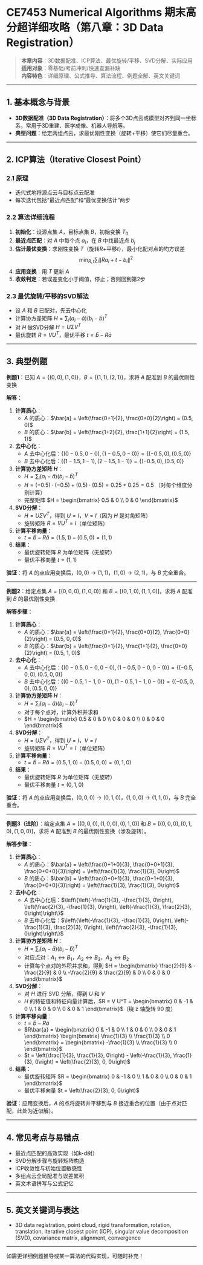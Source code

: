 # CE7453 Numerical Algorithms 期末高分超详细攻略（第八章：3D Data Registration）

> **本章内容**：3D数据配准、ICP算法、最优旋转/平移、SVD分解、实际应用  
> **适用对象**：零基础/考前冲刺/快速查漏补缺  
> **内容特色**：详细原理、公式推导、算法流程、例题全解、英文关键词

---

## 1. 基本概念与背景

- **3D数据配准（3D Data Registration）**：将多个3D点云或模型对齐到同一坐标系，常用于3D重建、医学成像、机器人导航等。
- **典型问题**：给定两组点云，求最优刚性变换（旋转+平移）使它们尽量重合。

---

## 2. ICP算法（Iterative Closest Point）

### 2.1 原理

- 迭代式地将源点云与目标点云配准
- 每次迭代包括“最近点匹配”和“最优变换估计”两步

### 2.2 算法详细流程

1. **初始化**：设源点集 $A$，目标点集 $B$，初始变换 $T_0$
2. **最近点匹配**：对 $A$ 中每个点 $a_i$，在 $B$ 中找最近点 $b_j$
3. **估计最优变换**：求刚性变换 $T$（旋转$R$+平移$t$），最小化配对点的均方误差
   $$
   \min_{R, t} \sum_i \| R a_i + t - b_i \|^2
   $$
4. **应用变换**：用 $T$ 更新 $A$
5. **收敛判定**：若误差变化小于阈值，停止；否则回到第2步

### 2.3 最优旋转/平移的SVD解法

- 设 $A$ 和 $B$ 已配对，先去中心化
- 计算协方差矩阵 $H = \sum_i (a_i - \bar{a})(b_i - \bar{b})^T$
- 对 $H$ 做SVD分解 $H = U \Sigma V^T$
- 最优旋转 $R = V U^T$，最优平移 $t = \bar{b} - R\bar{a}$

---

## 3. 典型例题

**例题1**：已知 $A = \{(0,0), (1,0)\}$，$B = \{(1,1), (2,1)\}$，求将 $A$ 配准到 $B$ 的最优刚性变换

**解答**：
1. **计算质心**：
   - $A$ 的质心：$\bar{a} = \left(\frac{0+1}{2}, \frac{0+0}{2}\right) = (0.5, 0)$
   - $B$ 的质心：$\bar{b} = \left(\frac{1+2}{2}, \frac{1+1}{2}\right) = (1.5, 1)$
2. **去中心化**：
   - $A$ 去中心化后：$\{(0-0.5, 0-0), (1-0.5, 0-0)\} = \{(-0.5, 0), (0.5, 0)\}$
   - $B$ 去中心化后：$\{(1-1.5, 1-1), (2-1.5, 1-1)\} = \{(-0.5, 0), (0.5, 0)\}$
3. **计算协方差矩阵 $H$**：
   - $H = \sum_i (a_i - \bar{a})(b_i - \bar{b})^T$
   - $H = (-0.5) \cdot (-0.5) + (0.5) \cdot (0.5) = 0.25 + 0.25 = 0.5$ （对每个维度分别计算）
   - 完整矩阵 $H = \begin{bmatrix} 0.5 & 0 \\ 0 & 0 \end{bmatrix}$
4. **SVD分解**：
   - $H = U \Sigma V^T$，得到 $U = I$，$V = I$（因为 $H$ 是对角矩阵）
   - 旋转矩阵 $R = V U^T = I$（单位矩阵）
5. **计算平移向量**：
   - $t = \bar{b} - R\bar{a} = (1.5, 1) - (0.5, 0) = (1, 1)$
6. **结果**：
   - 最优旋转矩阵 $R$ 为单位矩阵（无旋转）
   - 最优平移向量 $t = (1, 1)$

**验证**：将 $A$ 的点应用变换后，$(0,0) \rightarrow (1,1)$，$(1,0) \rightarrow (2,1)$，与 $B$ 完全重合。

---

**例题2**：给定点集 $A = [(0,0,0), (1,0,0)]$ 和 $B = [(0,1,0), (1,1,0)]$，求将 $A$ 配准到 $B$ 的最优刚性变换

**解答步骤**：
1. **计算质心**：
   - $A$ 的质心：$\bar{a} = \left(\frac{0+1}{2}, \frac{0+0}{2}, \frac{0+0}{2}\right) = (0.5, 0, 0)$
   - $B$ 的质心：$\bar{b} = \left(\frac{0+1}{2}, \frac{1+1}{2}, \frac{0+0}{2}\right) = (0.5, 1, 0)$
2. **去中心化**：
   - $A$ 去中心化后：$\{(0-0.5, 0-0, 0-0), (1-0.5, 0-0, 0-0)\} = \{(-0.5, 0, 0), (0.5, 0, 0)\}$
   - $B$ 去中心化后：$\{(0-0.5, 1-1, 0-0), (1-0.5, 1-1, 0-0)\} = \{(-0.5, 0, 0), (0.5, 0, 0)\}$
3. **计算协方差矩阵 $H$**：
   - $H = \sum_i (a_i - \bar{a})(b_i - \bar{b})^T$
   - 对于每个点对，计算外积并求和
   - $H = \begin{bmatrix} 0.5 & 0 & 0 \\ 0 & 0 & 0 \\ 0 & 0 & 0 \end{bmatrix}$
4. **SVD分解**：
   - $H = U \Sigma V^T$，得到 $U = I$，$V = I$
   - 旋转矩阵 $R = V U^T = I$（单位矩阵）
5. **计算平移向量**：
   - $t = \bar{b} - R\bar{a} = (0.5, 1, 0) - (0.5, 0, 0) = (0, 1, 0)$
6. **结果**：
   - 最优旋转矩阵 $R$ 为单位矩阵（无旋转）
   - 最优平移向量 $t = (0, 1, 0)$

**验证**：将 $A$ 的点应用变换后，$(0,0,0) \rightarrow (0,1,0)$，$(1,0,0) \rightarrow (1,1,0)$，与 $B$ 完全重合。

---

**例题3（进阶）**：给定点集 $A = [(0,0,0), (1,0,0), (0,1,0)]$ 和 $B = [(0,0,0), (0,1,0), (1,0,0)]$，求将 $A$ 配准到 $B$ 的最优刚性变换（涉及旋转）。

**解答步骤**：
1. **计算质心**：
   - $A$ 的质心：$\bar{a} = \left(\frac{0+1+0}{3}, \frac{0+0+1}{3}, \frac{0+0+0}{3}\right) = \left(\frac{1}{3}, \frac{1}{3}, 0\right)$
   - $B$ 的质心：$\bar{b} = \left(\frac{0+0+1}{3}, \frac{0+1+0}{3}, \frac{0+0+0}{3}\right) = \left(\frac{1}{3}, \frac{1}{3}, 0\right)$
2. **去中心化**：
   - $A$ 去中心化后：$\left\{\left(-\frac{1}{3}, -\frac{1}{3}, 0\right), \left(\frac{2}{3}, -\frac{1}{3}, 0\right), \left(-\frac{1}{3}, \frac{2}{3}, 0\right)\right\}$
   - $B$ 去中心化后：$\left\{\left(-\frac{1}{3}, -\frac{1}{3}, 0\right), \left(-\frac{1}{3}, \frac{2}{3}, 0\right), \left(\frac{2}{3}, -\frac{1}{3}, 0\right)\right\}$
3. **计算协方差矩阵 $H$**：
   - $H = \sum_i (a_i - \bar{a})(b_i - \bar{b})^T$
   - 对应点对：$A_1 \leftrightarrow B_1$，$A_2 \leftrightarrow B_3$，$A_3 \leftrightarrow B_2$
   - 计算每个点对的外积并求和，得到 $H = \begin{bmatrix} \frac{2}{9} & -\frac{2}{9} & 0 \\ -\frac{2}{9} & \frac{2}{9} & 0 \\ 0 & 0 & 0 \end{bmatrix}$
4. **SVD分解**：
   - 对 $H$ 进行 SVD 分解，得到 $U$ 和 $V$
   - $H$ 的特征值和特征向量计算后，$R = V U^T = \begin{bmatrix} 0 & -1 & 0 \\ 1 & 0 & 0 \\ 0 & 0 & 1 \end{bmatrix}$（绕 z 轴旋转 90 度）
5. **计算平移向量**：
   - $t = \bar{b} - R\bar{a}$
   - $R\bar{a} = \begin{bmatrix} 0 & -1 & 0 \\ 1 & 0 & 0 \\ 0 & 0 & 1 \end{bmatrix} \begin{bmatrix} \frac{1}{3} \\ \frac{1}{3} \\ 0 \end{bmatrix} = \begin{bmatrix} -\frac{1}{3} \\ \frac{1}{3} \\ 0 \end{bmatrix}$
   - $t = \left(\frac{1}{3}, \frac{1}{3}, 0\right) - \left(-\frac{1}{3}, \frac{1}{3}, 0\right) = \left(\frac{2}{3}, 0, 0\right)$
6. **结果**：
   - 最优旋转矩阵 $R = \begin{bmatrix} 0 & -1 & 0 \\ 1 & 0 & 0 \\ 0 & 0 & 1 \end{bmatrix}$
   - 最优平移向量 $t = \left(\frac{2}{3}, 0, 0\right)$

**验证**：应用变换后，$A$ 的点将旋转并平移到与 $B$ 接近重合的位置（由于点对匹配，此处为近似解）。

---

## 4. 常见考点与易错点

- 最近点匹配的高效实现（如k-d树）
- SVD分解步骤与旋转矩阵构造
- ICP收敛性与初始位置敏感性
- 多组点云全局配准与误差累积
- 英文术语拼写与公式记忆

---

## 5. 英文关键词与表达

- 3D data registration, point cloud, rigid transformation, rotation, translation, iterative closest point (ICP), singular value decomposition (SVD), covariance matrix, alignment, convergence

---

如需更详细例题推导或某一算法的代码实现，可随时补充！